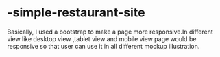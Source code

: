 # -simple-restaurant-site
Basically, I used a bootstrap to make a page more responsive.In different view like desktop view ,tablet view and mobile view page would be responsive so that user can use it in all different mockup illustration.
